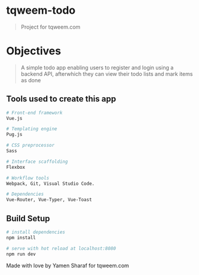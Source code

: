 # tqweem-todo

> Project for tqweem.com

# Objectives

> A simple todo app enabling users to register and login using a backend API, afterwhich they can view their todo lists and mark items as done


## Tools used to create this app

``` bash
# Front-end framework
Vue.js

# Templating engine
Pug.js

# CSS preprocessor
Sass

# Interface scaffolding
Flexbox

# Workflow tools
Webpack, Git, Visual Studio Code.

# Dependencies
Vue-Router, Vue-Typer, Vue-Toast


```


## Build Setup

``` bash
# install dependencies
npm install

# serve with hot reload at localhost:8080
npm run dev

```

Made with love by Yamen Sharaf for tqweem.com
